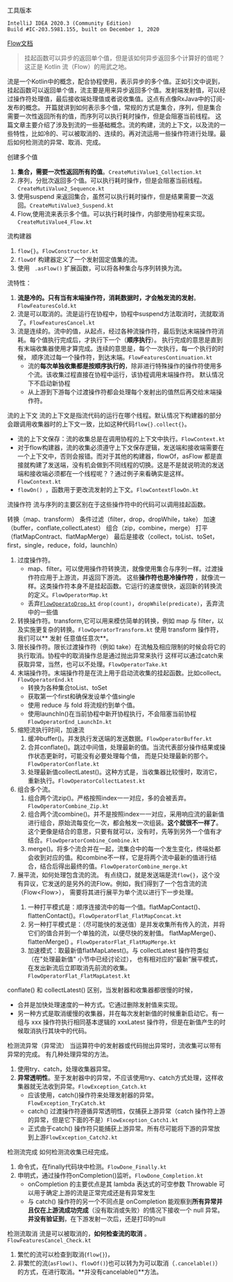 工具版本

```
IntelliJ IDEA 2020.3 (Community Edition)
Build #IC-203.5981.155, built on December 1, 2020
```

[Flow文档](https://www.kotlincn.net/docs/reference/coroutines/flow.html)
> 挂起函数可以异步的返回单个值，但是该如何异步返回多个计算好的值呢？这正是 Kotlin 流（Flow）的用武之地。

流是一个Kotlin中的概念，配合协程使用，表示异步的多个值。正如引文中说到，挂起函数可以返回单个值，流主要是用来异步返回多个值。发射端发射值，可以经过操作符处理值，最后接收端处理值或者说收集值。这点有点像RxJava中的订阅-发布的概念。
开篇就讲到如何表示多个值，常规的方式是集合，序列，但是集合需要一次性返回所有的值，而序列可以执行耗时操作，但是会阻塞当前线程。
这篇文章主要介绍了涉及到流的一些基础概念。流的构建，流的上下文，以及流的一些特性，比如冷的、可以被取消的、连续的。再对流运用一些操作符进行处理。最后如何检测流的异常、取消、完成。

创建多个值

1. **集合，需要一次性返回所有的值**。`CreateMutiValue1_Collection.kt`
2. 序列，分批次返回多个值。可以执行耗时操作，但是会阻塞当前线程。`CreateMutiValue2_Sequence.kt`
3. 使用suspend 来返回集合，虽然可以执行耗时操作，但是结果需要一次返回。`CreateMutiValue3_Suspend.kt`
4. Flow,使用流来表示多个值。可以执行耗时操作，内部使用协程来实现。`CreateMutiValue4_Flow.kt`

流构建器

1. `flow{}`。`FlowConstructor.kt`
2. `flowOf` 构建器定义了一个发射固定值集的流。
3. 使用 ` .asFlow()` 扩展函数，可以将各种集合与序列转换为流。

流特性：

1. **流是冷的。只有当有末端操作符，消耗数据时，才会触发流的发射**。`FlowFeaturesCold.kt`
2. 流是可以取消的。流是运行在协程中，协程中suspend方法取消时，流就取消了。`FlowFeaturesCancel.kt`
3. 流是连续的。流中的值，从起点，经过各种流操作符，最后到达末端操作符消耗。每个值执行完成后，才执行下一个（**顺序执行**）。 执行完成的意思是直到有末端收集器使用才算完成。连续的意思是，每个一次执行，每一个执行的时候，
   顺序流过每一个操作符，到达末端。`FlowFeaturesContinuation.kt`
    * 流的**每次单独收集都是按顺序执行的**，除非进行特殊操作的操作符使用多个流。该收集过程直接在协程中运行，该协程调用末端操作符。 默认情况下不启动新协程
    * 从上游到下游每个过渡操作符都会处理每个发射出的值然后再交给末端操作符。

流的上下文 流的上下文是指流代码的运行在哪个线程。默认情况下构建器的部分会跟调用收集器时的上下文一致，比如这种代码`flow{}.collect{}`。

* 流的上下文保存：流的收集总是在调用协程的上下文中执行。`FlowContext.kt`
* 对于flow构建器，流的收集必须遵守上下文保存逻辑，发送端和接收端需要在一个上下文中，否则会报错。而对于其他的构建器，flowOf，asFlow
  都是直接就构建了发送端，没有机会做到不同线程的切换。这是不是就说明流的发送端和接收端必须都在一个线程呢？？通过例子来看确实是这样。`FlowContext.kt`
* `flowOn() `，函数用于更改流发射的上下文。`FlowContextFlowOn.kt`

流操作符 流与序列的主要区别在于这些操作符中的代码可以调用挂起函数。

转换（map、transform）
条件过滤（filter，drop，dropWhile，take）
加速（buffer，conflate,collectLatest）
组合（zip，combine，merge）
打平（flatMapContract、flatMapMerge）
最后是接收（collect，toList、toSet，first，single，reduce，fold，launchIn）
1. 过度操作符。
   * map、filter。可以使用操作符转换流，就像使用集合与序列一样。过渡操作符应用于上游流，并返回下游流。 这些**操作符也是冷操作符**
   ，就像流一样。这类操作符本身不是挂起函数。它运行的速度很快，返回新的转换流的定义。`FlowOperatorMap.kt`
   * 丢弃[`FlowOperatoDrop.kt`](FlowOperatoDrop.kt) `drop(count)`，`dropWhile(predicate)`，丢弃流中的一些值
2. 转换操作符。transform,它可以用来模仿简单的转换，例如 map 与 filter，以及实施更复杂的转换。`FlowOperatorTransform.kt`
   使用 transform 操作符，我们可以** 发射 任意值任意次**。
3. 限长操作符。限长过渡操作符（例如 take）在流触及相应限制的时候会将它的执行取消。协程中的取消操作总是通过抛出异常来执行 这样可以通过catch来获取异常，当然，也可以不处理。`FlowOperatorTake.kt`
4. 末端操作符。末端操作符是在流上用于启动流收集的挂起函数。比如collect。`FlowOperatorEnd.kt`
    * 转换为各种集合toList、toSet
    * 获取第一个first和确保发设单个值single
    * 使用 reduce 与 fold 将流规约到单个值。
    * 使用launchIn()在当前协程中新开协程执行，不会阻塞当前协程`FlowOperatorEnd_LaunchIn.kt`
5. 缩短流执行时间，加速流
    1. 缓冲buffer()。并发执行发送端的发送数据。`FlowOperatorBuffer.kt`
    2. 合并conflate()。跳过中间值，处理最新的值。当流代表部分操作结果或操作状态更新时，可能没有必要处理每个值， 而是只处理最新的那个。`FlowOperatorConflate.kt`
    3. 处理最新值collectLatest()。这种方式是，当收集器比较慢时，取消它，重新执行。`FlowOperatorCollectLatest.kt`
6. 组合多个流。
    1. 组合两个流zip()。严格按照index一一对应，多的会被丢弃。`FlowOperatorCombine_Zip.kt`
    2. 组合两个流combine()。并不是按照index一一对应，采用响应流的最新值进行组合，原始流每变化一次，都会触发一次组装。**这个就很不一样了**。
       这个更像是结合的意思，只要有就可以，没有时，先等到另外一个值有才结合。`FlowOperatorCombine_Combine.kt`
    3. merge()。将多个流合并在一起，流集合中的每一个发生变化，终端处都会收到对应的值。和combine不一样，它是将两个流中最新的值进行结合，结合后得出最终的值。`FlowOperatorCombine_merge.kt`
7. 展平流，如何处理包含流的流。 有点绕口，就是发送端是流`flow{}`，这个没有异议，它发送的是另外的流Flow。例如，我们得到了一个包含流的流（Flow<Flow<String>>）， 需要将其进行展平为单个流以进行下一步处理。
    1. 一种打平模式是：顺序连接流中的每一个值。flatMapContact()、flattenContact()。`FlowOperatorFlat_FlatMapConcat.kt`
    2. 另一种打平模式是：（尽可能快的发送值）是并发收集所有传入的流，并将它们的值合并到一个单独的流，以便尽快的发射值。 flatMapMerge()、flattenMerge()
       。`FlowOperatorFlat_FlatMapMerge.kt`
    3. 加速模式：取最新值flatMapLatest()。与 collectLatest 操作符类似（在"处理最新值" 小节中已经讨论过），
       也有相对应的“最新”展平模式，在发出新流后立即取消先前流的收集。`FlowOperatorFlat_FlatMapLatest.kt`

conflate() 和 collectLatest() 区别，当发射器和收集器都很慢的时候，

* 合并是加快处理速度的一种方式。它通过删除发射值来实现。
* 另一种方式是取消缓慢的收集器，并在每次发射新值的时候重新启动它。有一组与 xxx 操作符执行相同基本逻辑的 xxxLatest 操作符，但是在新值产生的时候取消执行其块中的代码。

检测流异常（异常流） 当运算符中的发射器或代码抛出异常时，流收集可以带有异常的完成。 有几种处理异常的方法。

1. 使用try、catch，处理收集器异常。
2. **异常透明性**。至于发射器中的异常，不应该使用try、catch方式处理，这样收集器就无法收到异常。`FlowException_Catch.kt`
    * 应该使用，catch()操作符来处理发射器的异常。`FlowException_TryCatch.kt`
    * catch() 过渡操作符遵循异常透明性，仅捕获上游异常（catch 操作符上游的异常，但是它下面的不是）`FlowException_Catch1.kt`
    * 正式由于catch() 操作符只能捕获上游异常。所有尽可能将下游的异常放到上游`FlowException_Catch2.kt`

检测流完成 如何检测流收集已经完成。

1. 命令式，在finally代码块中检测。`FlowDone_Finally.kt`
2. 申明式，通过操作符onCompletion()监听。`FlowDone_Completion.kt`
    * onCompletion 的主要优点是其 lambda 表达式的可空参数 Throwable 可以用于确定上游的流是正常完成还是有异常发生
    * 与 catch() 操作符的另一个不同点是 onCompletion 能观察到**所有异常并且仅在上游流成功完成**（没有取消或失败）的情况下接收一个 null 异常。**并没有验证到**，在下游发射一次后，还是打印的null

检测流取消 流是可以被取消的，**如何检查流的取消** 。`FlowFeaturesCancel_Check.kt`

1. 繁忙的流可以检查到取消(`flow{}`)，
2. 非繁忙的流(`asFlow()`、`flowOf()`)也可以转为为可以取消（`.cancelable()`）的方式，在进行取消。**并没有cancelable()**方法。
